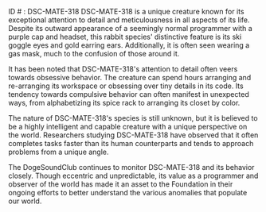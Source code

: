 ID # : DSC-MATE-318
DSC-MATE-318 is a unique creature known for its exceptional attention to detail and meticulousness in all aspects of its life. Despite its outward appearance of a seemingly normal programmer with a purple cap and headset, this rabbit species' distinctive feature is its ski goggle eyes and gold earring ears. Additionally, it is often seen wearing a gas mask, much to the confusion of those around it.

It has been noted that DSC-MATE-318's attention to detail often veers towards obsessive behavior. The creature can spend hours arranging and re-arranging its workspace or obsessing over tiny details in its code. Its tendency towards compulsive behavior can often manifest in unexpected ways, from alphabetizing its spice rack to arranging its closet by color.

The nature of DSC-MATE-318's species is still unknown, but it is believed to be a highly intelligent and capable creature with a unique perspective on the world. Researchers studying DSC-MATE-318 have observed that it often completes tasks faster than its human counterparts and tends to approach problems from a unique angle.

The DogeSoundClub continues to monitor DSC-MATE-318 and its behavior closely. Though eccentric and unpredictable, its value as a programmer and observer of the world has made it an asset to the Foundation in their ongoing efforts to better understand the various anomalies that populate our world.